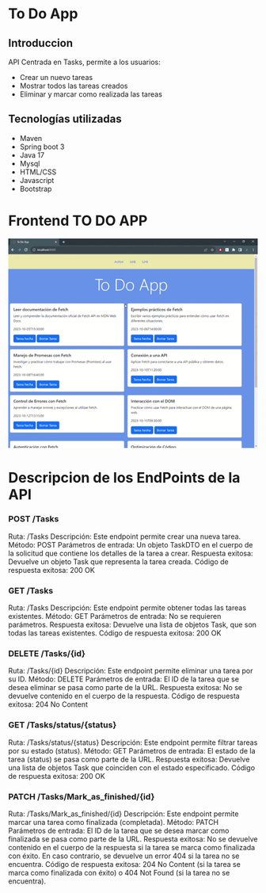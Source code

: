 # To Do App 

## Introduccion 
API Centrada en Tasks, permite a los usuarios:

* Crear un nuevo tareas
* Mostrar todos las tareas creados
* Eliminar y marcar como realizada las tareas

 
## Tecnologías utilizadas

* Maven
* Spring boot 3
* Java 17
* Mysql
* HTML/CSS
* Javascript
* Bootstrap 

# Frontend TO DO APP

![Frontend](<To Do App - Google Chrome 2023-09-30 20-39-04.gif>)
  
# Descripcion de los EndPoints de la API

### POST /Tasks

Ruta: /Tasks
Descripción: Este endpoint permite crear una nueva tarea.
Método: POST
Parámetros de entrada: Un objeto TaskDTO en el cuerpo de la solicitud que contiene los detalles de la tarea a crear.
Respuesta exitosa: Devuelve un objeto Task que representa la tarea creada.
Código de respuesta exitosa: 200 OK

### GET /Tasks

Ruta: /Tasks
Descripción: Este endpoint permite obtener todas las tareas existentes.
Método: GET
Parámetros de entrada: No se requieren parámetros.
Respuesta exitosa: Devuelve una lista de objetos Task, que son todas las tareas existentes.
Código de respuesta exitosa: 200 OK

### DELETE /Tasks/{id}

Ruta: /Tasks/{id}
Descripción: Este endpoint permite eliminar una tarea por su ID.
Método: DELETE
Parámetros de entrada: El ID de la tarea que se desea eliminar se pasa como parte de la URL.
Respuesta exitosa: No se devuelve contenido en el cuerpo de la respuesta.
Código de respuesta exitosa: 204 No Content

### GET /Tasks/status/{status}

Ruta: /Tasks/status/{status}
Descripción: Este endpoint permite filtrar tareas por su estado (status).
Método: GET
Parámetros de entrada: El estado de la tarea (status) se pasa como parte de la URL.
Respuesta exitosa: Devuelve una lista de objetos Task que coinciden con el estado especificado.
Código de respuesta exitosa: 200 OK

### PATCH /Tasks/Mark_as_finished/{id}

Ruta: /Tasks/Mark_as_finished/{id}
Descripción: Este endpoint permite marcar una tarea como finalizada (completada).
Método: PATCH
Parámetros de entrada: El ID de la tarea que se desea marcar como finalizada se pasa como parte de la URL.
Respuesta exitosa: No se devuelve contenido en el cuerpo de la respuesta si la tarea se marca como finalizada con éxito. En caso contrario, se devuelve un error 404 si la tarea no se encuentra.
Código de respuesta exitosa: 204 No Content (si la tarea se marca como finalizada con éxito) o 404 Not Found (si la tarea no se encuentra).